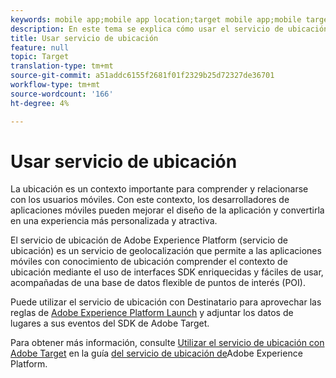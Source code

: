 ```yaml
---
keywords: mobile app;mobile app location;target mobile app;mobile target locations;location service;adobe experience cloud location service;pois;points of interest;sdk;location
description: En este tema se explica cómo usar el servicio de ubicación de Adobe Experience Platform en Adobe Target.
title: Usar servicio de ubicación
feature: null
topic: Target
translation-type: tm+mt
source-git-commit: a51addc6155f2681f01f2329b25d72327de36701
workflow-type: tm+mt
source-wordcount: '166'
ht-degree: 4%

---
```



# Usar servicio de ubicación

La ubicación es un contexto importante para comprender y relacionarse con los usuarios móviles. Con este contexto, los desarrolladores de aplicaciones móviles pueden mejorar el diseño de la aplicación y convertirla en una experiencia más personalizada y atractiva.

El servicio de ubicación de Adobe Experience Platform (servicio de ubicación) es un servicio de geolocalización que permite a las aplicaciones móviles con conocimiento de ubicación comprender el contexto de ubicación mediante el uso de interfaces SDK enriquecidas y fáciles de usar, acompañadas de una base de datos flexible de puntos de interés (POI).

Puede utilizar el servicio de ubicación con Destinatario para aprovechar las reglas de [Adobe Experience Platform Launch](https://docs.adobe.com/content/help/en/launch/using/overview.html) y adjuntar los datos de lugares a sus eventos del SDK de Adobe Target.

Para obtener más información, consulte [Utilizar el servicio de ubicación con Adobe Target](https://docs.adobe.com/content/help/en/places/using/use-places-with-other-solutions/places-target/places-target.html) en la guía [del servicio de ubicación de](https://docs.adobe.com/content/help/en/places/using/home.html)Adobe Experience Platform.
